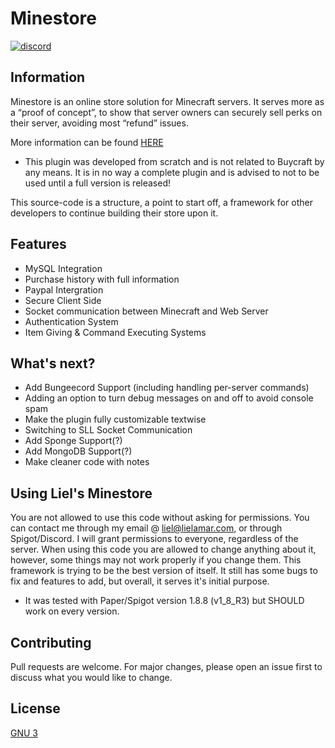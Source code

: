 # Minestore

[<img alt="discord" src="https://lielamar.com/other/github_discord.png" size=1.5>](https://discord.gg/NzgBrqR)
<br>

## Information
Minestore is an online store solution for Minecraft servers.
It serves more as a “proof of concept”, to show that server owners can securely sell perks on their server, avoiding most “refund” issues.

More information can be found [HERE](https://docs.google.com/document/d/1Gqy6RHqojxX5QjQuuB6GWjKTvyUgBUTPidzOyTKpOa4)

* This plugin was developed from scratch and is not related to Buycraft by any means.
It is in no way a complete plugin and is advised to not to be used until a full version is released!

This source-code is a structure, a point to start off, a framework for other developers to continue building their store upon it.


## Features
* MySQL Integration
* Purchase history with full information
* Paypal Intergration
* Secure Client Side
* Socket communication between Minecraft and Web Server
* Authentication System
* Item Giving & Command Executing Systems


## What's next?
* Add Bungeecord Support (including handling per-server commands)
* Adding an option to turn debug messages on and off to avoid console spam
* Make the plugin fully customizable textwise
* Switching to SLL Socket Communication
* Add Sponge Support(?)
* Add MongoDB Support(?)
* Make cleaner code with notes

## Using Liel's Minestore
You are not allowed to use this code without asking for permissions.
You can contact me through my email @ liel@lielamar.com, or through Spigot/Discord. I will grant permissions to everyone, regardless of the server.
When using this code you are allowed to change anything about it, however, some things may not work properly if you change them.
This framework is trying to be the best version of itself. It still has some bugs to fix and features to add, but overall, it serves it's initial purpose.

* It was tested with Paper/Spigot version 1.8.8 (v1_8_R3) but SHOULD work on every version.


## Contributing
Pull requests are welcome. For major changes, please open an issue first to discuss what you would like to change.

## License
[GNU 3](https://choosealicense.com/licenses/agpl-3.0/)

